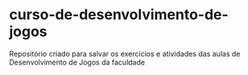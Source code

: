 # curso-de-desenvolvimento-de-jogos
Repositório criado para salvar os exercícios e atividades das aulas de Desenvolvimento de Jogos da faculdade
